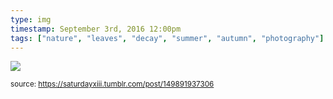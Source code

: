 ```yaml
---
type: img
timestamp: September 3rd, 2016 12:00pm
tags: ["nature", "leaves", "decay", "summer", "autumn", "photography"]
---
```

<img src="https://saturdayxiii.github.io/media/media/149891937306.jpg"/>
                                                                                
                
                
                
                
                                
<small>source: https://saturdayxiii.tumblr.com/post/149891937306</small>